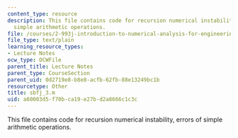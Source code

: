 ```yaml
---
content_type: resource
description: This file contains code for recursion numerical instability, errors of
  simple arithmetic operations.
file: /courses/2-993j-introduction-to-numerical-analysis-for-engineering-13-002j-spring-2005/a60003d5f70bca19e27bd2a8666c1c3c_sbfj_3.m
file_type: text/plain
learning_resource_types:
- Lecture Notes
ocw_type: OCWFile
parent_title: Lecture Notes
parent_type: CourseSection
parent_uid: 0d2719e8-b8e8-acfb-62fb-88e13249bc1b
resourcetype: Other
title: sbfj_3.m
uid: a60003d5-f70b-ca19-e27b-d2a8666c1c3c
---
```

This file contains code for recursion numerical instability, errors of simple arithmetic operations.

